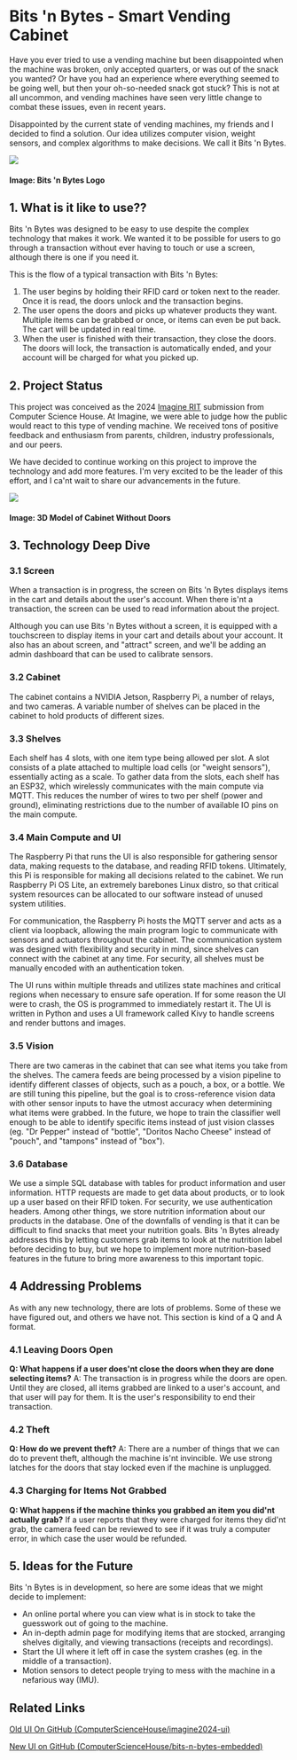 # Bits 'n Bytes - Smart Vending Cabinet

Have you ever tried to use a vending machine but been disappointed when the machine was broken, only accepted quarters, or was out of the snack you wanted? Or have you had an experience where everything seemed to be going well, but then your oh-so-needed snack got stuck? This is not at all uncommon, and vending machines have seen very little change to combat these issues, even in recent years.

Disappointed by the current state of vending machines, my friends and I decided to find a solution. Our idea utilizes computer vision, weight sensors, and complex algorithms to make decisions. We call it Bits 'n Bytes.

![](/assets/projects/project0/bitsnbytes-logo-lockup.png)

#### Image: Bits 'n Bytes Logo

## 1. What is it like to use??

Bits 'n Bytes was designed to be easy to use despite the complex technology that makes it work. We wanted it to be possible for users to go through a transaction without ever having to touch or use a screen, although there is one if you need it.

This is the flow of a typical transaction with Bits 'n Bytes:
1. The user begins by holding their RFID card or token next to the reader. Once it is read, the doors unlock and the transaction begins.
2. The user opens the doors and picks up whatever products they want. Multiple items can be grabbed or once, or items can even be put back. The cart will be updated in real time.
3. When the user is finished with their transaction, they close the doors. The doors will lock, the transaction is automatically ended, and your account will be charged for what you picked up.

## 2. Project Status
This project was conceived as the 2024 [Imagine RIT](https://www.rit.edu/imagine/) submission from Computer Science House. At Imagine, we were able to judge how the public would react to this type of vending machine. We received tons of positive feedback and enthusiasm from parents, children, industry professionals, and our peers.

We have decided to continue working on this project to improve the technology and add more features. I'm very excited to be the leader of this effort, and I ca'nt wait to share our advancements in the future.


![](/assets/projects/project0/cabinet_cad_model.png)

#### Image: 3D Model of Cabinet Without Doors

## 3. Technology Deep Dive

### 3.1 Screen

When a transaction is in progress, the screen on Bits 'n Bytes displays items in the cart and details about the user's account. When there is'nt a transaction, the screen can be used to read information about the project.

Although you can use Bits 'n Bytes without a screen, it is equipped with a touchscreen to display items in your cart and details about your account. It also has an about screen, and "attract" screen, and we'll be adding an admin dashboard that can be used to calibrate sensors.

### 3.2 Cabinet
The cabinet contains a NVIDIA Jetson, Raspberry Pi, a number of relays, and two cameras. A variable number of shelves can be placed in the cabinet to hold products of different sizes.

### 3.3 Shelves
Each shelf has 4 slots, with one item type being allowed per slot. A slot consists of a plate attached to multiple load cells (or "weight sensors"), essentially acting as a scale. To gather data from the slots, each shelf has an ESP32, which wirelessly communicates with the main compute via MQTT. This reduces the number of wires to two per shelf (power and ground), eliminating restrictions due to the number of available IO pins on the main compute.

### 3.4 Main Compute and UI
The Raspberry Pi that runs the UI is also responsible for gathering sensor data, making requests to the database, and reading RFID tokens. Ultimately, this Pi is responsible for making all decisions related to the cabinet. We run Raspberry Pi OS Lite, an extremely barebones Linux distro, so that critical system resources can be allocated to our software instead of unused system utilities.

For communication, the Raspberry Pi hosts the MQTT server and acts as a client via loopback, allowing the main program logic to communicate with sensors and actuators throughout the cabinet. The communication system was designed with flexibility and security in mind, since shelves can connect with the cabinet at any time. For security, all shelves must be manually encoded with an authentication token.

The UI runs within multiple threads and utilizes state machines and critical regions when necessary to ensure safe operation. If for some reason the UI were to crash, the OS is programmed to immediately restart it. The UI is written in Python and uses a UI framework called Kivy to handle screens and render buttons and images.

### 3.5 Vision
There are two cameras in the cabinet that can see what items you take from the shelves. The camera feeds are being processed by a vision pipeline to identify different classes of objects, such as a pouch, a box, or a bottle. We are still tuning this pipeline, but the goal is to cross-reference vision data with other sensor inputs to have the utmost accuracy when determining what items were grabbed. In the future, we hope to train the classifier well enough to be able to identify specific items instead of just vision classes (eg. "Dr Pepper" instead of "bottle", "Doritos Nacho Cheese" instead of "pouch", and "tampons" instead of "box").

### 3.6 Database
We use a simple SQL database with tables for product information and user information. HTTP requests are made to get data about products, or to look up a user based on their RFID token. For security, we use authentication headers.
Among other things, we store nutrition information about our products in the database. One of the downfalls of vending is that it can be difficult to find snacks that meet your nutrition goals. Bits 'n Bytes already addresses this by letting customers grab items to look at the nutrition label before deciding to buy, but we hope to implement more nutrition-based features in the future to bring more awareness to this important topic.

## 4 Addressing Problems
As with any new technology, there are lots of problems. Some of these we have figured out, and others we have not. This section is kind of a Q and A format.

### 4.1 Leaving Doors Open
**Q: What happens if a user does'nt close the doors when they are done selecting items?** 
A: The transaction is in progress while the doors are open. Until they are closed, all items grabbed are linked to a user's account, and that user will pay for them. It is the user's responsibility to end their transaction.

### 4.2 Theft
**Q: How do we prevent theft?**
A: There are a number of things that we can do to prevent theft, although the machine is'nt invincible. We use strong latches for the doors that stay locked even if the machine is unplugged.

### 4.3 Charging for Items Not Grabbed
**Q: What happens if the machine thinks you grabbed an item you did'nt actually grab?**
If a user reports that they were charged for items they did'nt grab, the camera feed can be reviewed to see if it was truly a computer error, in which case the user would be refunded.

## 5. Ideas for the Future
Bits 'n Bytes is in development, so here are some ideas that we might decide to implement:
- An online portal where you can view what is in stock to take the guesswork out of going to the machine.
- An in-depth admin page for modifying items that are stocked, arranging shelves digitally, and viewing transactions (receipts and recordings).
- Start the UI where it left off in case the system crashes (eg. in the middle of a transaction).
- Motion sensors to detect people trying to mess with the machine in a nefarious way (IMU).

## Related Links
[Old UI On GitHub (ComputerScienceHouse/imagine2024-ui)](https://github.com/ComputerScienceHouse/imagine2024-ui)

[New UI on GitHub (ComputerScienceHouse/bits-n-bytes-embedded)](https://github.com/ComputerScienceHouse/bits-n-bytes-embedded)
